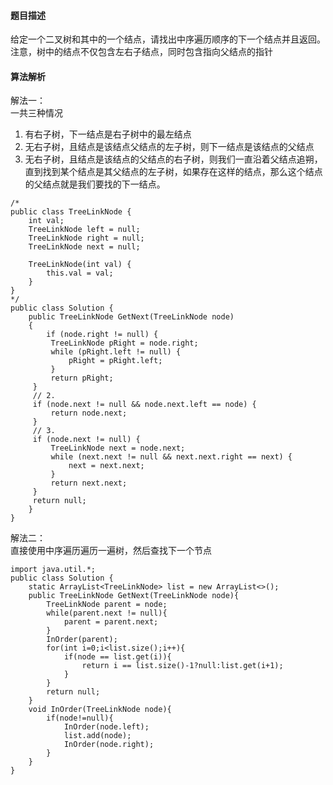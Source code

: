 #### 题目描述
给定一个二叉树和其中的一个结点，请找出中序遍历顺序的下一个结点并且返回。注意，树中的结点不仅包含左右子结点，同时包含指向父结点的指针
#### 算法解析
解法一：<br>
一共三种情况<br>
1. 有右子树，下一结点是右子树中的最左结点
2. 无右子树，且结点是该结点父结点的左子树，则下一结点是该结点的父结点
3. 无右子树，且结点是该结点的父结点的右子树，则我们一直沿着父结点追朔，直到找到某个结点是其父结点的左子树，如果存在这样的结点，那么这个结点的父结点就是我们要找的下一结点。
```
/*
public class TreeLinkNode {
    int val;
    TreeLinkNode left = null;
    TreeLinkNode right = null;
    TreeLinkNode next = null;

    TreeLinkNode(int val) {
        this.val = val;
    }
}
*/
public class Solution {
    public TreeLinkNode GetNext(TreeLinkNode node)
    {
        if (node.right != null) {
         TreeLinkNode pRight = node.right;
         while (pRight.left != null) {
             pRight = pRight.left;
         }
         return pRight;
     }
     // 2.
     if (node.next != null && node.next.left == node) {
         return node.next;
     }
     // 3.
     if (node.next != null) {
         TreeLinkNode next = node.next;
         while (next.next != null && next.next.right == next) {
             next = next.next;
         }
         return next.next;
     }
     return null;
    }
}
```
解法二：<br>
直接使用中序遍历遍历一遍树，然后查找下一个节点
```
import java.util.*;
public class Solution {
    static ArrayList<TreeLinkNode> list = new ArrayList<>();
    public TreeLinkNode GetNext(TreeLinkNode node){
        TreeLinkNode parent = node;
        while(parent.next != null){
            parent = parent.next;
        }
        InOrder(parent);
        for(int i=0;i<list.size();i++){
            if(node == list.get(i)){
                return i == list.size()-1?null:list.get(i+1);
            }
        }
        return null;
    }
    void InOrder(TreeLinkNode node){
        if(node!=null){
            InOrder(node.left);
            list.add(node);
            InOrder(node.right);
        }
    }
}

```
